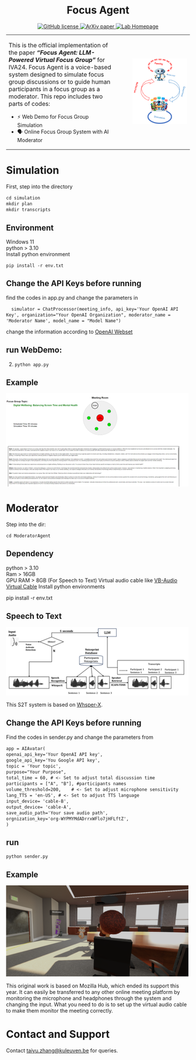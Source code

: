 <h1 align="center">Focus Agent</h1>

<p align="center">
  <a href="https://github.com/AriaXR/FocusAgent/blob/main/LICENSE">
        <img src="https://img.shields.io/github/license/AriaXR/FocusAgent.svg"
             alt="GitHub license">
  </a>

  <a href="https://arxiv.org/abs/2409.01907">
        <img src="http://img.shields.io/badge/Arxiv-2409.01907-B31B1B.svg"
             alt="ArXiv paper">
  </a>

  <a href="https://aria.cs.kuleuven.be">
  	<img src="https://img.shields.io/badge/Lab-Homepage-blue"
   	     alt="Lab Homepage">
  </a>

<table style="width:100%; border-collapse: collapse; border: 0;">
<tr style="border: none;">
<td style="width:60%; border: 0; vertical-align: middle; font-size: 14px;">

<p style="font-size: 16px;">
	This is the official implementation of the paper <strong><em>“Focus Agent: LLM-Powered Virtual Focus Group”</em></strong> for IVA24. Focus Agent is a voice-based system designed to simulate focus group discussions or to guide human participants in a focus group as a moderator. This repo includes two parts of codes:  

 - ⚡️ Web Demo for Focus Group Simulation  
 - 🗣️ Online Focus Group System with AI Moderator

</td>
<td style="width:40%; border: 0; text-align: right; vertical-align: middle;">

<img src="image/FocusGroupSimulation.png" alt="Focus Agent" style="max-width:80%;">

</td>
</tr>
</table>

# Simulation
First, step into the directory  

    cd simulation  
    mkdir plan
    mkdir transcripts
    
  ## Environment
  Windows 11  
  python > 3.10  
  Install python environment  

    pip install -r env.txt       
  

  ## Change the API Keys before running
  find the codes in app.py and change the parameters in   
  
      simulator = ChatProcessor(meeting_info, api_key='Your OpenAI API Key', organization="Your OpenAI Organization", moderator_name = 'Moderator Name', model_name = "Model Name")  

      
  change the information according to [OpenAI Webset](https://platform.openai.com/docs/concepts)


  ## run WebDemo:  
  2. `python app.py`

 ## Example
<img src="image/AISimulation.png" alt="Simulation" width="500">
 


# Moderator
Step into the dir:  

    cd ModeratorAgent
  
 ## Dependency
 python > 3.10  
 Ram > 16GB  
 GPU RAM > 8GB (For Speech to Text) 
 Virtual audio cable like [VB-Audio Virtual Cable](https://vb-audio.com/Cable/#DownloadCable)
 Install python environments

   pip install -r env.txt

## Speech to Text

<img src="image/S2T.png" alt="Simulation" width="500">

This S2T system is based on [Whsper-X](https://github.com/m-bain/whisperX/blob/main).

## Change the API Keys before running

Find the codes in sender.py and change the parameters from  

    app = AIAvatar(
    openai_api_key='Your OpenAI API key',
    google_api_key='You Google API key',
    topic = 'Your topic',
    purpose="Your Purpose",
    total_time = 60, # <- Set to adjust total discussion time
    participants = ["A", "B"], #participants names
    volume_threshold=200,    # <- Set to adjust microphone sensitivity
    lang_TTS = 'en-US', # <- Set to adjust TTS language
    input_device= 'cable-B',
    output_device= 'cable-A',
    save_audio_path='Your save audio path',
    orgnization_key='org-WYPMYMdADrrxWFlo7jHFLftZ',
    )


 ## run 
 ```
python sender.py
 ```

 ## Example
 
<img src="image/FocusAgent.png" alt="Simulation" width="500">
	
This original work is based on Mozilla Hub, which ended its support this year. It can easily be transferred to any other online meeting platform by monitoring the microphone and headphones through the system and changing the input. What you need to do is to set up the virtual audio cable to make them monitor the meeting correctly.

 # Contact and Support 

 Contact taiyu.zhang@kuleuven.be for queries.


 




